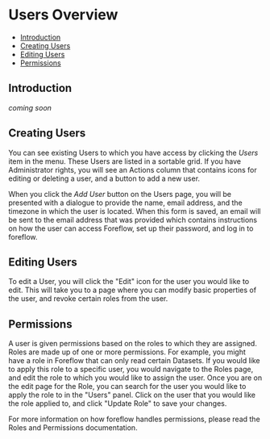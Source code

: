 # Users Overview

-   [Introduction](#introduction)
-   [Creating Users](#creating-users)
-   [Editing Users](#editing-users)
-   [Permissions](#permissions)

<a name="introduction"></a>

## Introduction

_coming soon_

<a name="creating-users"></a>

## Creating Users

You can see existing Users to which you have access by clicking the _Users_ item in the menu. These Users are listed in a sortable grid. If you have Administrator rights, you will see an Actions column that contains icons for editing or deleting a user, and a button to add a new user.

When you click the _Add User_ button on the Users page, you will be presented with a dialogue to provide the name, email address, and the timezone in which the user is located. When this form is saved, an email will be sent to the email address that was provided which contains instructions on how the user can access Foreflow, set up their password, and log in to foreflow.

<a name="editing-users"></a>

## Editing Users

To edit a User, you will click the "Edit" icon for the user you would like to edit. This will take you to a page where you can modify basic properties of the user, and revoke certain roles from the user.

## Permissions

A user is given permissions based on the roles to which they are assigned. Roles are made up of one or more permissions. For example, you might have a role in Foreflow that can only read certain Datasets. If you would like to apply this role to a specific user, you would navigate to the Roles page, and edit the role to which you would like to assign the user. Once you are on the edit page for the Role, you can search for the user you would like to apply the role to in the "Users" panel. Click on the user that you would like the role applied to, and click "Update Role" to save your changes.

For more information on how foreflow handles permissions, please read the Roles and Permissions documentation.
